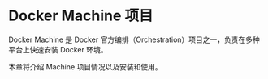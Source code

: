 # Docker Machine 项目
Docker Machine 是 Docker 官方编排（Orchestration）项目之一，负责在多种平台上快速安装 Docker 环境。

本章将介绍 Machine 项目情况以及安装和使用。
